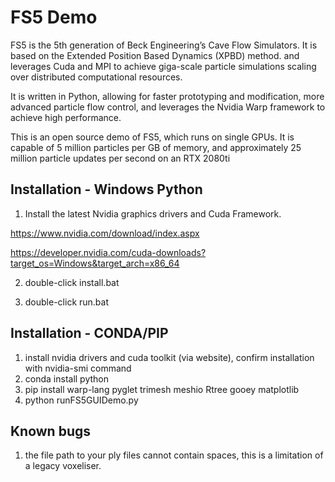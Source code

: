 # FS5 Demo

FS5 is the 5th generation of Beck Engineering’s Cave Flow Simulators. It is based on the Extended Position Based Dynamics (XPBD) method. and leverages Cuda and MPI to achieve giga-scale particle simulations scaling over distributed computational resources.

It is written in Python, allowing for faster prototyping and modification, more advanced particle flow control, and leverages the Nvidia Warp framework to achieve high performance.

This is an open source demo of FS5, which runs on single GPUs. It is capable of 5 million particles per GB of memory, and approximately 25 million particle updates per second on an RTX 2080ti


## Installation - Windows Python
1. Install the latest Nvidia graphics drivers and Cuda Framework.

https://www.nvidia.com/download/index.aspx

https://developer.nvidia.com/cuda-downloads?target_os=Windows&target_arch=x86_64

2. double-click install.bat

3. double-click run.bat


## Installation - CONDA/PIP

1.  install nvidia drivers and cuda toolkit (via website), confirm installation with nvidia-smi command
2.  conda install python
3.  pip install warp-lang pyglet trimesh meshio Rtree gooey matplotlib
4.  python runFS5GUIDemo.py

## Known bugs

1. the file path to your ply files cannot contain spaces, this is a limitation of a legacy voxeliser.